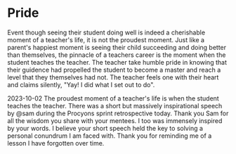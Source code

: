 # Pride

Event though seeing their student doing well is indeed a cherishable moment of a teacher's life, it is not the proudest moment. Just like a parent's happiest moment is seeing their child succeeding and doing better than themselves, the pinnacle of a teachers career is the moment when the student teaches the teacher. The teacher take humble pride in knowing that their guidence had propelled the student to become a master and reach a level that they themselves had not. The teacher feels one with their heart and claims silently, "Yay! I did what I set out to do".



2023-10-02
The proudest moment of a teacher's life is when the student teaches the teacher.
There was a short but massively inspirational speech by @sam during the Procyons sprint retrospective today. Thank you Sam for all the wisdom you share with your mentees.
I too was immensely inspired by your words. I believe your short speech held the key to solving a personal conundrum I am faced with. Thank you for reminding me of a lesson I have forgotten over time.
